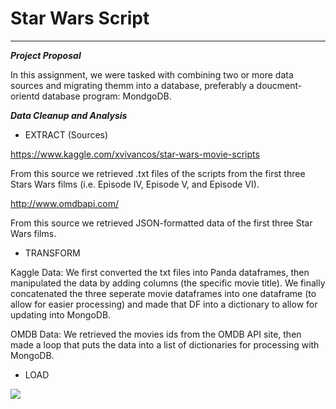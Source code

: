 # Star Wars Script
---

***Project Proposal***

  In this assignment, we were tasked with combining two or more data sources and migrating themm into a database, preferably a doucment-orientd database program: MondgoDB.

***Data Cleanup and Analysis***

+ EXTRACT (Sources)

https://www.kaggle.com/xvivancos/star-wars-movie-scripts

 From this source we retrieved .txt files of the scripts from the first three Stars Wars films (i.e. Episode IV, Episode V, and Episode VI).

http://www.omdbapi.com/

  From this source we retrieved JSON-formatted data of the first three Star Wars films.
  
+ TRANSFORM

 Kaggle Data:
  We first converted the txt files into Panda dataframes, then manipulated the data by adding columns (the specific movie title). We finally concatenated the three seperate movie dataframes into one dataframe (to allow for easier processing) and made that DF into a dictionary to allow for updating into MongoDB.
  
OMDB Data:
  We retrieved the movies ids from the OMDB API site, then made a loop that puts the data into a list of dictionaries for processing with MongoDB.
  
+ LOAD

![](C:/Users/nkovi/RICEHOU201906DATA1/StarWarsProj/starWarsScript/Images/OMDB_mongo.png)
 
 
